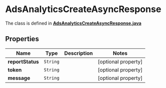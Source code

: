 

# AdsAnalyticsCreateAsyncResponse

The class is defined in **[AdsAnalyticsCreateAsyncResponse.java](../../src/main/java/org/openapitools/model/AdsAnalyticsCreateAsyncResponse.java)**

## Properties

Name | Type | Description | Notes
------------ | ------------- | ------------- | -------------
**reportStatus** | `String` |  |  [optional property]
**token** | `String` |  |  [optional property]
**message** | `String` |  |  [optional property]





